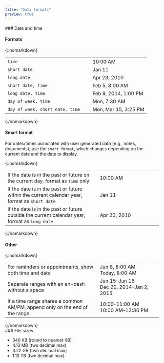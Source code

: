 ```yaml
---
title: "Data formats"
preview: true
---
```


<div class="pl-pattern">
### Date and time

#### Formats
{::nomarkdown}
<table class="table table-bordered" style="max-width: 600px;">
    <colgroup>
        <col style="width: 60%">
        <col style="width: 40%;">
    </colgroup>
    <tbody>
        <tr>
            <td><code>time</code></td>
            <td>10:00 AM</td>
        </tr>
        <tr>
            <td><code>short date</code></td>
            <td> Jan 11</td>
        </tr>
        <tr>
            <td><code>long date</code></td>
            <td> Apr 23, 2010</td>
        </tr>
        <tr>
            <td><code>short date, time</code></td>
            <td> Feb 5, 8:00 AM</td>
        </tr>
        <tr>
            <td><code>long date, time</code></td>
            <td> Feb 8, 2014, 1:00 PM</td>
        </tr>
        <tr>
            <td><code>day of week, time</code></td>
            <td> Mon, 7:30 AM</td>
        </tr>
        <tr>
            <td><code>day of week, short date, time</code></td>
            <td> Mon, Mar 15, 3:25 PM</td>
        </tr>
    </tbody>
</table>
{:/nomarkdown}

#### Smart format

For dates/times associated with user generated data (e.g., notes, documents), use the `smart format`, which changes depending on the current date and the date to display.

{::nomarkdown}
<table class="table table-bordered" style="max-width: 600px;">
    <colgroup>
        <col style="width: 60%">
        <col style="width: 40%;">
    </colgroup>
    <tbody>
        <tr>
            <td>If the date is in the past or future on the current day, format as <code>time</code> only</td>
            <td>10:00 AM</td>
        </tr>
        <tr>
            <td>If the date is in the past or future within the current calendar year, format as <code>short date</code></td>
            <td>Jan 11</td>
        </tr>
        <tr>
            <td>If the date is in the past or future outside the current calendar year, format as <code>long date</code></td>
            <td>Apr 23, 2010</td>
        </tr>
    </tbody>
</table>
{:/nomarkdown}

#### Other

{::nomarkdown}
<table class="table table-bordered" style="max-width: 600px">
    <colgroup>
        <col style="width: 60%">
        <col style="width: 40%;">
    </colgroup>
    <tbody>
        <tr>
            <td>For reminders or appointments, show both time and date</td>
            <td>Jun 8, 8:00 AM <br>Today, 8:00 AM</td>
        </tr>
        <tr>
            <td>Separate ranges with an en-dash without a space</td>
            <td>Jun 15–Jun 16 <br> Dec 20, 2014–Jan 2, 2015</td>
        </tr>
        <tr>
            <td>If a time range shares a common AM/PM, append only on the end of the range</td>
            <td>10:00–11:00 AM <br>10:00 AM–12:30 PM</td>
        </tr>
    </tbody>
</table>
{:/nomarkdown}

</div>

<div class="pl-pattern">
### File sizes

- 340 KB (round to nearest KB)
- 4.13 MB (two decimal max)
- 3.22 GB (two decimal max)
- 1.13 TB (two decimal max)

&nbsp;

</div>
